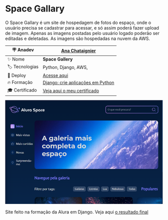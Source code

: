 # Space Gallary
O Space Gallary é um site de hospedagem de fotos do espaço, onde o usuário precisa se cadastrar para acessar, e só assim poderá fazer upload de imagem. 
Apenas as imagens postadas pelo usuário logado poderão ser editadas e deletadas.
As imagens são hospedadas na nuvem da AWS.


| :placard: Anadev     |[Ana Chataignier](https://www.linkedin.com/in/ana-chataignier-6a3768263/)|
| ------------------------  | --- |
| :sparkles: Nome           | **Space Gallery**
| :label: Tecnologias       | Python, Django, AWS, 
| :rocket: Deploy           | [Acesse aqui]('#')
| :fire: Formação           | [Django: crie aplicações em Python](https://cursos.alura.com.br/formacao-django)
| :mortar_board: Certificado| [Veja aqui o meu certificado](https://cursos.alura.com.br/degree/certificate/4bbcac78-dc1c-4e3e-bdf4-1f79d0f05088?lang=pt_BR)

![](https://raw.githubusercontent.com/SamuraiSamuka/AluraSpace/main/public/aluraSpace.png#vitrinedev)

Site feito na formação da Alura em Django. Veja aqui [o resultado final]("#")
